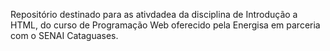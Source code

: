 Repositório destinado para as ativdadea da disciplina de Introdução a HTML, do curso de Programação Web oferecido pela Energisa em parceria com o SENAI Cataguases.
